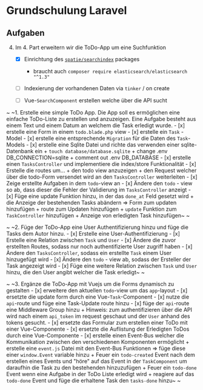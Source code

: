 # Grundschulung Laravel
## Aufgaben
4. Im 4. Part erweitern wir die ToDo-App um eine Suchfunktion
    - [x] Einrichtung des [`spatie/searchindex`](https://github.com/spatie/searchindex) packages
        + braucht auch `composer require elasticsearch/elasticsearch "^1.3"`
    - [ ] Indexierung der vorhandenen Daten via `tinker` / on create
    - [ ] Vue-`SearchComponent` erstellen welche über die API sucht
    

~ ~1. Erstelle eine simple ToDo App. Die App soll es ermöglichen eine einfache ToDo-Liste zu erstellen 
   und anzuzeigen. Eine Aufgabe besteht aus einem Text und einem Datum an welchem die Task erledigt wurde.
    - [x] erstelle eine Form in einem `todo.blade.php` view
    - [x] erstelle ein `Task` - Model
    - [x] erstelle eine entsprechende `Migration` für die Daten des `Task`-Models
    - [x] erstelle eine Sqlite Datei und richte das verwenden einer sqlite-Datenbank ein
        + `touch database/database.sqlite`
        + change .env DB_CONNECTION=sqlite
        + comment out .env DB_DATABASE
    - [x] erstelle einen `TasksController` und implementiere die index/store Funktionalität
    - [x] Erstelle die routes um...
        + den todo view anzuzeigen
        + den Request welcher über die todo-Form versendet wird an den `TasksController` weiterleiten
    - [x] Zeige erstellte Aufgaben in dem `todo`-view an
    - [x] Ändere den `todo` - view so ab, dass dieser die Fehler der Validierung im `TasksController` anzeigt
    - [x] Füge eine update Funktion hinzu, in der das `done_at` Feld gesetzt wird
        + die Anzeige der bestehenden Tasks abändern => Form zum updaten hinzufügen
        + route zum Updaten hinzufügen
        + `update` Funktion zum `TaskController` hinzufügen
        + Anzeige von erledigten Task hinzufügen~ ~
    
~ ~2. Füge der ToDo-App eine User Authentifizierung hinzu und füge die Tasks dem Autor hinzu.
    - [x] Erstelle eine User-Authentifizierung
    - [x] Erstelle eine Relation zwischen `Task` und `User`
    - [x] Ändere die zuvor erstellten Routes, sodass nur noch authentifizierte User zugriff haben
    - [x] Ändere den `TasksController`, sodass ein erstellte `Task` einem User hinzugefügt wird
    - [x] Ändere den `todo` - view ab, sodass der Ersteller der Task angezeigt wird
    - [x] Füge eine weitere Relation zwischen `Task` und `User` hinzu, die den User angibt welcher die Task erledigt~ ~
    
~ ~3. Ergänze die ToDo-App mit Vuejs um die Forms dynamisch zu gestalten
    - [x] erweitere den aktuellen `todo`-view um das `app`-layout
    - [x] ersetzte die update form durch eine Vue-`Task`-Component
    - [x] nutze die `api`-route und füge eine Task-Update route hinzu
    - [x] füge der `api`-route eine Middleware Group hinzu
        + Hinweis: zum authentifizieren über die API wird nach einem `api_token` im request geschaut
          und der `User` anhand des tokens gesucht.
    - [x] ersetzte das Formular zum erstellen einer ToDo mit einer Vue-Componente
    - [x] ersetzte die Auflistung der Erledigten ToDos durch eine Vue-Componente
    - [x] erstelle einen Event-Bus welcher die Kommunikation zwischen den verschiedenen Komponenten ermöglicht
        + erstelle eine `event.js` Datei mit den Event-Bus Funktionen => füge diese einer `window.Event` variable hinzu
        + Feuer ein `todo-created` Event nach dem erstellen eines Events und "höre" auf das Event in der `TaskComponent`
          um daraufhin die Task zu den bestehenden hinzuzufügen
        + Feuer ein `todo-done` Event wenn eine Aufgabe in der ToDo Liste erledigt wird
        + reagiere auf das `todo-done` Event und füge die erhaltene Task den `tasks-done` hinzu~ ~